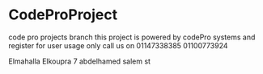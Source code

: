 # CodeProProject
code pro projects branch
this project is powered by codePro systems and register for user usage only
call us on 
01147338385
01100773924

Elmahalla Elkoupra 7 abdelhamed salem st 
